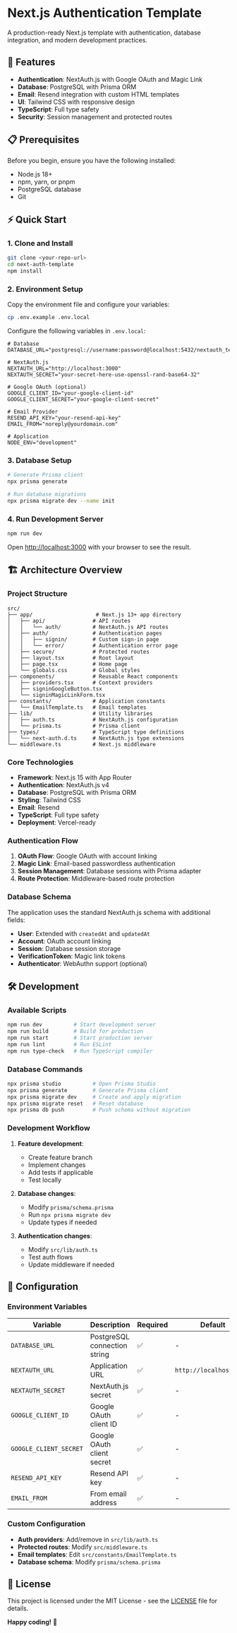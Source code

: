 # Next.js Authentication Template

A production-ready Next.js template with authentication, database integration, and modern development practices.

## 🚀 Features

- **Authentication**: NextAuth.js with Google OAuth and Magic Link
- **Database**: PostgreSQL with Prisma ORM
- **Email**: Resend integration with custom HTML templates
- **UI**: Tailwind CSS with responsive design
- **TypeScript**: Full type safety
- **Security**: Session management and protected routes

## 📋 Prerequisites

Before you begin, ensure you have the following installed:

- Node.js 18+ 
- npm, yarn, or pnpm
- PostgreSQL database
- Git

## ⚡ Quick Start

### 1. Clone and Install

```bash
git clone <your-repo-url>
cd next-auth-template
npm install
```

### 2. Environment Setup

Copy the environment file and configure your variables:

```bash
cp .env.example .env.local
```

Configure the following variables in `.env.local`:

```env
# Database
DATABASE_URL="postgresql://username:password@localhost:5432/nextauth_template"

# NextAuth.js
NEXTAUTH_URL="http://localhost:3000"
NEXTAUTH_SECRET="your-secret-here-use-openssl-rand-base64-32"

# Google OAuth (optional)
GOOGLE_CLIENT_ID="your-google-client-id"
GOOGLE_CLIENT_SECRET="your-google-client-secret"

# Email Provider
RESEND_API_KEY="your-resend-api-key"
EMAIL_FROM="noreply@yourdomain.com"

# Application
NODE_ENV="development"
```

### 3. Database Setup

```bash
# Generate Prisma client
npx prisma generate

# Run database migrations
npx prisma migrate dev --name init
```

### 4. Run Development Server

```bash
npm run dev
```

Open [http://localhost:3000](http://localhost:3000) with your browser to see the result.

## 🏗️ Architecture Overview

### Project Structure

```
src/
├── app/                    # Next.js 13+ app directory
│   ├── api/               # API routes
│   │   └── auth/          # NextAuth.js API routes
│   ├── auth/              # Authentication pages
│   │   ├── signin/        # Custom sign-in page
│   │   └── error/         # Authentication error page
│   ├── secure/            # Protected routes
│   ├── layout.tsx         # Root layout
│   ├── page.tsx           # Home page
│   └── globals.css        # Global styles
├── components/            # Reusable React components
│   ├── providers.tsx      # Context providers
│   ├── signinGoogleButton.tsx
│   └── signinMagicLinkForm.tsx
├── constants/             # Application constants
│   └── EmailTemplate.ts   # Email templates
├── lib/                   # Utility libraries
│   ├── auth.ts            # NextAuth.js configuration
│   └── prisma.ts          # Prisma client
├── types/                 # TypeScript type definitions
│   └── next-auth.d.ts     # NextAuth.js type extensions
└── middleware.ts          # Next.js middleware
```

### Core Technologies

- **Framework**: Next.js 15 with App Router
- **Authentication**: NextAuth.js v4
- **Database**: PostgreSQL with Prisma ORM
- **Styling**: Tailwind CSS
- **Email**: Resend
- **TypeScript**: Full type safety
- **Deployment**: Vercel-ready

### Authentication Flow

1. **OAuth Flow**: Google OAuth with account linking
2. **Magic Link**: Email-based passwordless authentication
3. **Session Management**: Database sessions with Prisma adapter
4. **Route Protection**: Middleware-based route protection

### Database Schema

The application uses the standard NextAuth.js schema with additional fields:

- **User**: Extended with `createdAt` and `updatedAt`
- **Account**: OAuth account linking
- **Session**: Database session storage
- **VerificationToken**: Magic link tokens
- **Authenticator**: WebAuthn support (optional)

## 🛠️ Development

### Available Scripts

```bash
npm run dev          # Start development server
npm run build        # Build for production
npm run start        # Start production server
npm run lint         # Run ESLint
npm run type-check   # Run TypeScript compiler
```

### Database Commands

```bash
npx prisma studio          # Open Prisma Studio
npx prisma generate        # Generate Prisma client
npx prisma migrate dev     # Create and apply migration
npx prisma migrate reset   # Reset database
npx prisma db push         # Push schema without migration
```

### Development Workflow

1. **Feature development**:
   - Create feature branch
   - Implement changes
   - Add tests if applicable
   - Test locally

2. **Database changes**:
   - Modify `prisma/schema.prisma`
   - Run `npx prisma migrate dev`
   - Update types if needed

3. **Authentication changes**:
   - Modify `src/lib/auth.ts`
   - Test auth flows
   - Update middleware if needed


## 🔧 Configuration

### Environment Variables

| Variable | Description | Required | Default |
|----------|-------------|----------|---------|
| `DATABASE_URL` | PostgreSQL connection string | ✅ | - |
| `NEXTAUTH_URL` | Application URL | ✅ | `http://localhost:3000` |
| `NEXTAUTH_SECRET` | NextAuth.js secret | ✅ | - |
| `GOOGLE_CLIENT_ID` | Google OAuth client ID | ✅ | - |
| `GOOGLE_CLIENT_SECRET` | Google OAuth client secret | ✅ | - |
| `RESEND_API_KEY` | Resend API key | ✅ | - |
| `EMAIL_FROM` | From email address | ✅ | - |

### Custom Configuration

- **Auth providers**: Add/remove in `src/lib/auth.ts`
- **Protected routes**: Modify `src/middleware.ts`
- **Email templates**: Edit `src/constants/EmailTemplate.ts`
- **Database schema**: Modify `prisma/schema.prisma`

## 📄 License

This project is licensed under the MIT License - see the [LICENSE](LICENSE) file for details.


**Happy coding!** 🎉
